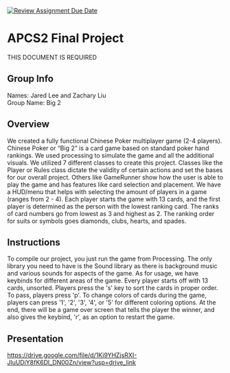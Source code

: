 [![Review Assignment Due Date](https://classroom.github.com/assets/deadline-readme-button-24ddc0f5d75046c5622901739e7c5dd533143b0c8e959d652212380cedb1ea36.svg)](https://classroom.github.com/a/syDSSnTt)
# APCS2 Final Project
THIS DOCUMENT IS REQUIRED
## Group Info
Names: Jared Lee and Zachary Liu  
Group Name: Big 2
## Overview
We created a fully functional Chinese Poker multiplayer game (2-4 players). Chinese Poker or “Big 2” is a card game based on standard poker hand rankings. We used processing to simulate the game and all the additional visuals. We utilized 7 different classes to create this project. Classes like the Player or Rules class dictate the validity of certain actions and set the bases for our overall project. Others like GameRunner show how the user is able to play the game and has features like card selection and placement. We have a HUD/menu that helps with selecting the amount of players in a game (ranges from 2 - 4). Each player starts the game with 13 cards, and the first player is determined as the person with the lowest ranking card. The ranks of card numbers go from lowest as 3 and highest as 2. The ranking order for suits or symbols goes diamonds, clubs, hearts, and spades.
## Instructions
To compile our project, you just run the game from Processing. The only library you need to have is the Sound library as there is background music and various sounds for aspects of the game.
As for usage, we have keybinds for different areas of the game. Every player starts off with 13 cards, unsorted. Players press the 's' key to sort the cards in proper order. To pass, players press 'p'. To change colors of cards during the game, players can press '1', '2', '3', '4', or '5' for different coloring options. At the end, there will be a game over screen that tells the player the winner, and also gives the keybind, 'r', as an option to restart the game. 

## Presentation
https://drive.google.com/file/d/1Ki9YHZjsRXI-JluUDiY8fK6Dl_DN00Zn/view?usp=drive_link 

